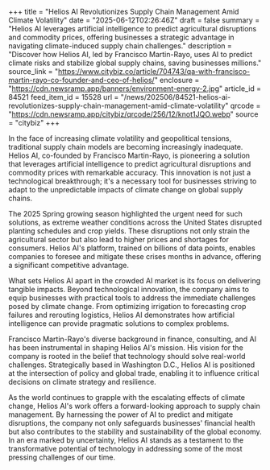 +++
title = "Helios AI Revolutionizes Supply Chain Management Amid Climate Volatility"
date = "2025-06-12T02:26:46Z"
draft = false
summary = "Helios AI leverages artificial intelligence to predict agricultural disruptions and commodity prices, offering businesses a strategic advantage in navigating climate-induced supply chain challenges."
description = "Discover how Helios AI, led by Francisco Martin-Rayo, uses AI to predict climate risks and stabilize global supply chains, saving businesses millions."
source_link = "https://www.citybiz.co/article/704743/qa-with-francisco-martin-rayo-co-founder-and-ceo-of-helios/"
enclosure = "https://cdn.newsramp.app/banners/environment-energy-2.jpg"
article_id = 84521
feed_item_id = 15528
url = "/news/202506/84521-helios-ai-revolutionizes-supply-chain-management-amid-climate-volatility"
qrcode = "https://cdn.newsramp.app/citybiz/qrcode/256/12/knot1JQO.webp"
source = "citybiz"
+++

<p>In the face of increasing climate volatility and geopolitical tensions, traditional supply chain models are becoming increasingly inadequate. Helios AI, co-founded by Francisco Martin-Rayo, is pioneering a solution that leverages artificial intelligence to predict agricultural disruptions and commodity prices with remarkable accuracy. This innovation is not just a technological breakthrough; it's a necessary tool for businesses striving to adapt to the unpredictable impacts of climate change on global supply chains.</p><p>The 2025 Spring growing season highlighted the urgent need for such solutions, as extreme weather conditions across the United States disrupted planting schedules and crop yields. These disruptions not only strain the agricultural sector but also lead to higher prices and shortages for consumers. Helios AI's platform, trained on billions of data points, enables companies to foresee and mitigate these crises months in advance, offering a significant competitive advantage.</p><p>What sets Helios AI apart in the crowded AI market is its focus on delivering tangible impacts. Beyond technological innovation, the company aims to equip businesses with practical tools to address the immediate challenges posed by climate change. From optimizing irrigation to forecasting crop failures and rerouting logistics, Helios AI demonstrates how artificial intelligence can provide pragmatic solutions to complex problems.</p><p>Francisco Martin-Rayo's diverse background in finance, consulting, and AI has been instrumental in shaping Helios AI's mission. His vision for the company is rooted in the belief that technology should solve real-world challenges. Strategically based in Washington D.C., Helios AI is positioned at the intersection of policy and global trade, enabling it to influence critical decisions on climate strategy and resilience.</p><p>As the world continues to grapple with the escalating effects of climate change, Helios AI's work offers a forward-looking approach to supply chain management. By harnessing the power of AI to predict and mitigate disruptions, the company not only safeguards businesses' financial health but also contributes to the stability and sustainability of the global economy. In an era marked by uncertainty, Helios AI stands as a testament to the transformative potential of technology in addressing some of the most pressing challenges of our time.</p>